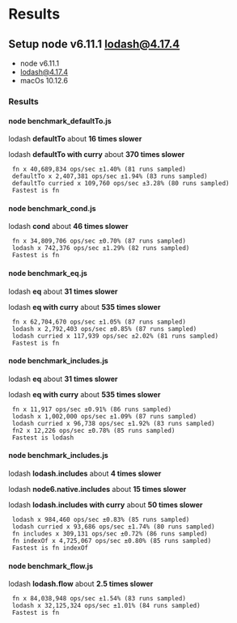 # Results

## Setup node v6.11.1 lodash@4.17.4

* node v6.11.1
* lodash@4.17.4
* macOs 10.12.6

### Results

#### node benchmark_defaultTo.js
     
lodash **defaultTo** about **16 times slower**

lodash **defaultTo with curry** about **370 times slower**
     
     fn x 40,689,834 ops/sec ±1.40% (81 runs sampled)
     defaultTo x 2,407,381 ops/sec ±1.94% (83 runs sampled)
     defaultTo curried x 109,760 ops/sec ±3.28% (80 runs sampled)
     Fastest is fn


#### node benchmark_cond.js
     
lodash **cond** about **46 times slower**
     
     fn x 34,809,706 ops/sec ±0.70% (87 runs sampled)
     lodash x 742,376 ops/sec ±1.29% (82 runs sampled)
     Fastest is fn
     
#### node benchmark_eq.js
 
lodash **eq** about **31 times slower**

lodash **eq with curry** about **535 times slower**
     
     fn x 62,704,670 ops/sec ±1.05% (87 runs sampled)
     lodash x 2,792,403 ops/sec ±0.85% (87 runs sampled)
     lodash curried x 117,939 ops/sec ±2.02% (81 runs sampled)
     Fastest is fn

#### node benchmark_includes.js
     
lodash **eq** about **31 times slower**

lodash **eq with curry** about **535 times slower**
     
     fn x 11,917 ops/sec ±0.91% (86 runs sampled)
     lodash x 1,002,000 ops/sec ±1.09% (87 runs sampled)
     lodash curried x 96,738 ops/sec ±1.92% (83 runs sampled)
     fn2 x 12,226 ops/sec ±0.78% (85 runs sampled)
     Fastest is lodash

#### node benchmark_includes.js
     
lodash **lodash.includes** about **4 times slower**

lodash **node6.native.includes** about **15 times slower**

lodash **lodash.includes with curry** about **50 times slower**

     lodash x 984,460 ops/sec ±0.83% (85 runs sampled)
     lodash curried x 93,686 ops/sec ±1.74% (80 runs sampled)
     fn includes x 309,131 ops/sec ±0.72% (86 runs sampled)
     fn indexOf x 4,725,067 ops/sec ±0.80% (85 runs sampled)
     Fastest is fn indexOf

#### node benchmark_flow.js
 
lodash **lodash.flow** about **2.5 times slower**
    
     fn x 84,038,948 ops/sec ±1.54% (83 runs sampled)
     lodash x 32,125,324 ops/sec ±1.01% (84 runs sampled)
     Fastest is fn

